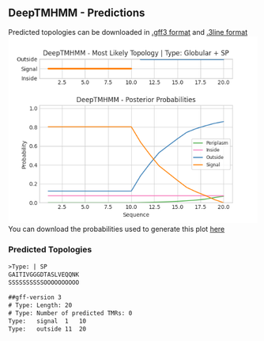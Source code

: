 ## DeepTMHMM - Predictions
Predicted topologies can be downloaded in [.gff3 format](TMRs.gff3) and [.3line format](predicted_topologies.3line)
![picture](plot.png)
You can download the probabilities used to generate this plot [here](Type:_probs.csv)
### Predicted Topologies
```
>Type: | SP
GAITIVGGGDTASLVEQQNK
SSSSSSSSSSOOOOOOOOOO

```


```
##gff-version 3
# Type: Length: 20
# Type: Number of predicted TMRs: 0
Type:	signal	1	10				
Type:	outside	11	20				

```
